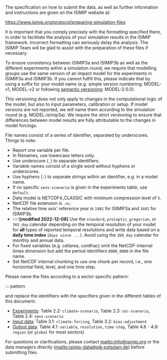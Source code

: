 The specification on how to submit the data, as well as further information and instructions are given on the ISIMIP website at:

<https://www.isimip.org/protocol/preparing-simulation-files>

It is important that you comply precisely with the formatting specified there, in order to facilitate the analysis of your simulation results in the ISIMIP framework. Incorrect formatting can
seriously delay the analysis. The ISIMIP Team will be glad to assist with the preparation of these files if necessary.

To ensure consistency between ISIMIP3a and ISIMIP3b as well as the different experiments within a simulation round, we require that modelling groups use the same version of an impact model for the experiments in ISIMIP3a and ISIMIP3b. If you cannot fulfill this, please indicate that by using a suffix for your model name (e.g. simple version numbering: MODEL-v1, MODEL-v2 or following [semantic versioning](https://semver.org): MODEL-2.0.0).

This versioning does not only apply to changes in the computational logic of the model, but also to input parameters, calibration or setup. If model versions are not reported, we will name them according to the simulation round (e.g. MODEL-isimip3a). We require the strict versioning to ensure that differences between model results are fully attributable to the changes in model forcings.

File names consist of a series of identifier, separated by underscores. Things to note:

* Report one variable per file.
* In filenames, use lowercase letters only.
* Use underscore (`_`) to separate identifiers.
* Variable names consist of a single word without hyphens or underscores.
* Use hyphens (`-`) to separate strings within an identifier, e.g. in a model name.
* If no specific `sens-scenario` is given in the experiments table, use `default`.
* Data model is NETCDF4_CLASSIC with minimum compression level of `5`.
* NetCDF file extension is `.nc`.
* The relative time axis' reference year is `1901` for ISIMIP3a and `1601` for ISIMIP3b.
* `!!!`**[modified 2022-12-08]** Use the `standard`, `proleptic_gregorian`, or `365_day` calendar depending on the temporal resolution of your model for **all** types of reported temporal resolutions and write data based on a **daily time index** (`days since ...`). Avoid using the `360_day` calendar for monthly and annual data.
* For fixed variables (e.g. cellarea, contfrac) omit the NetCDF-internal times dimension but add the period identifiers `0000_0000` in the file name.
* Set NetCDF internal chunking to use one chunk per record, i.e., one horizontal field, level, and one time step.

Please name the files according to a sector specific pattern:

::: pattern

and replace the identifiers with the specifiers given in the different tables of this document:

* [Experiments](#2-experiments): Table 2.2: `climate-scenario`, Table 2.3: `soc-scenario`, Table 2.4: `sens-scenario`
* [Input data](#3-input-data): Table 3.1: `climate-forcing`, Table 3.2: `bias-adjustment`
* [Output data](#4-output-data): Table 4.1: `variable`, `resolution`, `time-step`, Table 4.6 - 4.9: `region` (or `global` for most sectors) 

For questions or clarifications, please contact <mailto:info@isimip.org> or the data managers directly (<mailto:isimip-data@pik‐potsdam.de>) before submitting files.

